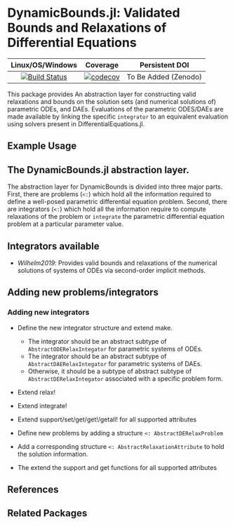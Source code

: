 # DynamicBounds.jl: Validated Bounds and Relaxations of Differential Equations

| **Linux/OS/Windows**                                                                     | **Coverage**                                             | **Persistent DOI**                                             |                        
|:--------------------------------------------------------------------------------:|:-------------------------------------------------------:|:-------------------------------------------------------:|
| [![Build Status](https://github.com/PSORLab/DynamicBounds.jl/workflows/CI/badge.svg?branch=master)](https://github.com/PSORLab/DynamicBounds.jl/actions?query=workflow%3ACI) | [![codecov](https://codecov.io/gh/PSORLab/DynamicBounds.jl/branch/master/graph/badge.svg)](https://codecov.io/gh/PSORLab/DynamicBounds.jl) |  To Be Added (Zenodo)  |

This package provides
An abstraction layer for constructing valid relaxations
and bounds on the solution sets (and numerical solutions of) parametric ODEs,
and DAEs. Evaluations of the parametric ODES/DAEs are made available by linking
the specific `integrator` to an equivalent evaluation using solvers present in
DifferentialEquations.jl.

## Example Usage

## The DynamicBounds.jl abstraction layer.

The abstraction layer for DynamicBounds is divided into three major parts. First, there are problems (`<:`) which hold all the information required to define a well-posed parametric differential equation problem. Second, there are integrators (`<:`) which hold all the information require to compute relaxations of the problem or `integrate` the parametric differential equation problem at a particular parameter value.

## Integrators available

- *Wilhelm2019*: Provides valid bounds and relaxations of the numerical solutions of systems of ODEs via second-order implicit methods.

## Adding new problems/integrators
### Adding new integrators

- Define the new integrator structure and extend make.
  - The integrator should be an abstract subtype of `AbstractODERelaxIntegator` for parametric systems of ODEs.
  - The integrator should be an abstract subtype of `AbstractDAERelaxIntegator` for parametric systems of DAEs.
  - Otherwise, it should be a subtype of abstract subtype of `AbstractDERelaxIntegator` associated with a specific problem form.
- Extend relax!
- Extend integrate!
- Extend support/set/get/get!/getall! for all supported attributes

- Define new problems by adding a structure `<: AbstractDERelaxProblem`
- Add a corresponding structure `<: AbstractRelaxationAttribute` to hold the solution information.
- The extend the support and get functions for all supported attributes

## References

## Related Packages
